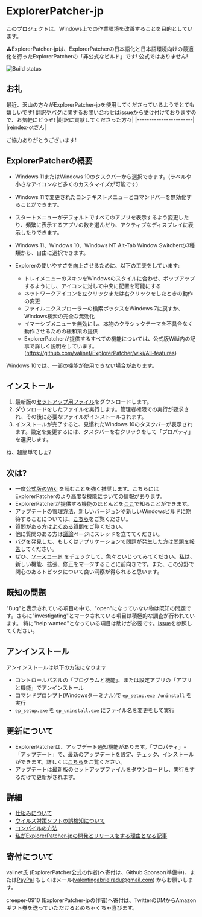 # ExplorerPatcher-jp
このプロジェクトは、Windows上での作業環境を改善することを目的としています。  

⚠️ExplorerPatcher-jpは、ExplorerPatcherの日本語化と日本語環境向けの最適化を行ったExplorerPatcherの「非公式なビルド」です! 公式ではありません!

![Build status](https://github.com/valinet/ExplorerPatcher/actions/workflows/build.yml/badge.svg)

## お礼

最近、沢山の方々がExplorerPatcher-jpを使用してくださっているようでとても嬉しいです!
翻訳やバグに関するお問い合わせはissueから受け付けておりますので、お気軽にどうぞ!
|翻訳に貢献してくださった方々|
|-----------------------|          
|reindex-otさん|

ご協力ありがとうございます!

## ExplorerPatcherの概要

* Windows 11またはWindows 10のタスクバーから選択できます。(ラベルや小さなアイコンなど多くのカスタマイズが可能です)
* Windows 11で変更されたコンテキストメニューとコマンドバーを無効化することができます。
* スタートメニューがデフォルトですべてのアプリを表示するよう変更したり、頻繁に表示するアプリの数を選んだり、アクティブなディスプレイに表示したりできます。
* Windows 11、Windows 10、Windows NT Alt-Tab Window Switcherの3種類から、自由に選択できます。

* Explorerの使いやすさを向上させるために、以下の工夫をしています:
  * トレイメニューのスキンをWindowsのスタイルに合わせ、ポップアップするようにし、アイコンに対して中央に配置を可能にする
  * ネットワークアイコンを左クリックまたは右クリックをしたときの動作の変更
  * ファイルエクスプローラーの検索ボックスをWindows 7に戻すか、Windows検索の完全な無効化
  * イマーシブメニューを無効にし、本物のクラシックテーマを不具合なく動作させるための緩和策の提供
  * ExplorerPatcherが提供するすべての機能については、公式版Wiki内の記事で詳しく説明をしています。(https://github.com/valinet/ExplorerPatcher/wiki/All-features)

Windows 10では、一部の機能が使用できない場合があります。

## インストール

1. 最新版の[セットアップ用ファイル](https://github.com/creeper-0910/ExplorerPatcher-jp/releases/latest/download/ep_setup.exe)をダウンロードします。
2. ダウンロードをしたファイルを実行します。管理者権限での実行が要求され、その後に必要なファイルがインストールされます。
3. インストールが完了すると、見慣れたWindows 10のタスクバーが表示されます。設定を変更するには、タスクバーを右クリックをして「プロパティ」を選択します。

ね、超簡単でしょ?

## 次は?

* 一度[公式版のWiki](https://github.com/valinet/ExplorerPatcher/wiki) を読むことを強く推奨します。こちらにはExplorerPatcherのより高度な機能についての情報があります。
* ExplorerPatcherが提供する機能のほとんどを[ここ](https://github.com/valinet/ExplorerPatcher/wiki/All-features)で知ることができます。
* アップデートの管理方法、新しいバージョンや新しいWindowsビルドに期待することについては、[こちら](https://github.com/valinet/ExplorerPatcher/wiki/Configure-updates)をご覧ください。
* 質問がある方は[よくある質問](https://github.com/valinet/ExplorerPatcher/wiki/Frequently-asked-questions)をご覧ください。
* 他に質問のある方は[議論](https://github.com/valinet/ExplorerPatcher/discussions)ページにスレッドを立ててください。
* バグを発見した、もしくはアプリケーションで問題が発生した方は[問題を報告](https://github.com/valinet/ExplorerPatcher/wiki/Reporting-problems)してください。
* ぜひ、[ソースコード](https://github.com/valinet/ExplorerPatcher/tree/master) をチェックして、色々といじってみてください。私は、新しい機能、拡張、修正をマージすることに前向きです。また、この分野で関心のあるトピックについて良い洞察が得られると思います。

## 既知の問題

"Bug"と表示されている項目の中で、"open"になっていない物は既知の問題です。さらに"investigating"とマークされている項目は積極的な調査が行われています。
特に"help wanted"となっている項目は助けが必要です。[issue](https://github.com/valinet/ExplorerPatcher/issues)を参照してください。

## アンインストール
アンインストールは以下の方法になります
* コントロールパネルの「プログラムと機能」、または設定アプリの「アプリと機能」でアンインストール
* コマンドプロンプト(Windowsターミナル)で `ep_setup.exe /uninstall` を実行
* `ep_setup.exe` を `ep_uninstall.exe` にファイル名を変更をして実行

## 更新について

* ExplorerPatcherは、アップデート通知機能があります。「プロパティ」-「アップデート」で、最新のアップデートを設定、チェック、インストールができます。詳しくは[こちら](https://github.com/valinet/ExplorerPatcher/wiki/Configure-updates)をご覧ください。
* アップデートは最新版のセットアップファイルをダウンロードし、実行をするだけで更新がされます。

## 詳細

* [仕組みについて](https://github.com/valinet/ExplorerPatcher/wiki/How-does-it-work)
* [ウイルス対策ソフトの誤検知について](https://github.com/valinet/ExplorerPatcher/wiki/Antivirus-false-positives)
* [コンパイルの方法](https://github.com/valinet/ExplorerPatcher/wiki/Compiling)
* [私がExplorerPatcher-jpの開発とリリースをする理由となる記事](https://www.naporitansushi.com/ep11-japanese/)

## 寄付について
valinet氏 (ExplorerPatcher公式の作者)へ寄付は、Github Sponsor(準備中)、または[PayPal](https://www.paypal.com/donate?business=valentingabrielradu%40gmail.com&no_recurring=0&item_name=ExplorerPatcher&currency_code=EUR) もしくはメール(valentingabrielradu@gmail.com) からお願いします。

creeper-0910 (ExplorerPatcher-jpの作者)へ寄付は、TwitterのDMからAmazonギフト券を送っていただけるとめちゃくちゃ喜びます。
